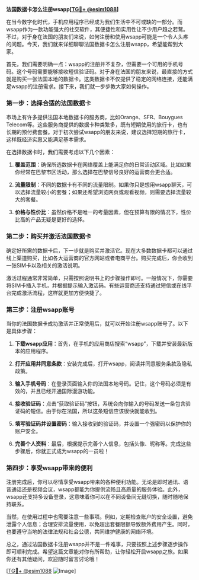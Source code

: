 **法国数据卡怎么注册wsapp[[TG💪+ @esim1088](https://t.me/s/esim1088)]**

在当今数字化时代，手机应用程序已经成为我们生活中不可或缺的一部分。而wsapp作为一款功能强大的社交软件，其便捷性和实用性让不少用户趋之若鹜。不过，对于身在法国的朋友们来说，如何注册和使用wsapp可能是一个令人头疼的问题。今天，我们就来详细聊聊法国数据卡怎么注册wsapp，希望能帮到大家。

首先，我们需要明确一点：wsapp的注册并不复杂，但需要一个可用的手机号码。这个号码需要能够接收短信验证码。对于身在法国的朋友来说，最直接的方式就是购买一张法国本地的数据卡。这类数据卡不仅提供了稳定的网络连接，还能满足wsapp的注册需求。接下来，我们就一步步教大家如何操作。

### 第一步：选择合适的法国数据卡

市场上有许多提供法国本地数据卡的服务商，比如Orange、SFR、Bouygues Telecom等。这些服务商提供的数据卡种类繁多，既有短期使用的旅行卡，也有长期的预付费套餐。对于初次尝试wsapp的朋友来说，建议选择短期的旅行卡，这样既经济实惠又能满足基本需求。

在选择数据卡时，我们需要考虑以下几个因素：

1. **覆盖范围**：确保所选数据卡在网络覆盖上能满足你的日常活动区域。比如如果你经常在巴黎市区活动，那么选择在巴黎信号良好的运营商会更合适。
   
2. **流量限制**：不同的数据卡有不同的流量限制。如果你只是想用wsapp聊天，可以选择流量较小的套餐；如果还希望浏览网页或观看视频，则需要选择流量较大的套餐。

3. **价格与性价比**：虽然价格不是唯一的考量因素，但在预算有限的情况下，性价比高的产品无疑是更好的选择。

### 第二步：购买并激活法国数据卡

确定好所需的数据卡后，下一步就是购买并激活它。现在大多数数据卡都可以通过线上渠道购买，比如各大运营商的官方网站或者电商平台。购买完成后，你会收到一张SIM卡以及相关的激活说明。

激活过程通常非常简单，只需按照说明书上的步骤操作即可。一般情况下，你需要将SIM卡插入手机，并根据提示输入激活码。有些运营商还支持通过短信或在线平台完成激活流程，这样就更加方便快捷了。

### 第三步：注册wsapp账号

当你的法国数据卡成功激活并正常使用后，就可以开始注册wsapp账号了。以下是具体步骤：

1. **下载wsapp应用**：首先，在手机的应用商店搜索“wsapp”，下载并安装最新版本的应用程序。

2. **打开应用并同意条款**：安装完成后，打开wsapp，阅读并同意服务条款及隐私政策。

3. **输入手机号码**：在登录页面输入你的法国本地号码。记住，这个号码必须是有效的，并且已经开通国际漫游功能。

4. **接收验证码**：点击“获取验证码”按钮，系统会向你输入的号码发送一条包含验证码的短信。由于你在法国，所以这条短信应该很快就能收到。

5. **填写验证码并设置密码**：输入接收到的验证码，并设置一个强密码以保护你的账户安全。

6. **完善个人资料**：最后，根据提示完善个人信息，包括头像、昵称等。完成这些步骤后，你就正式成为wsapp的一员啦！

### 第四步：享受wsapp带来的便利

注册完成后，你可以尽情享受wsapp带来的各种便利功能。无论是即时通讯、语音通话还是视频会议，wsapp都能为你提供流畅且高质量的服务体验。此外，wsapp还支持多设备登录，这意味着你可以在不同设备间无缝切换，随时随地保持联系。

当然，在使用过程中也需要注意一些事项。例如，定期检查账户的安全设置，避免泄露个人信息；合理安排流量使用，以免超出套餐限额导致额外费用产生。同时，也要遵守当地的法律法规和社会公德，共同维护健康的网络环境。

总之，通过法国数据卡注册wsapp并不是一件难事，只要按照上述步骤逐步操作即可顺利完成。希望这篇文章能对你有所帮助，让你轻松开启wsapp之旅。如果你还有其他疑问，欢迎随时留言讨论哦！

[[TG💪+ @esim1088](https://t.me/s/esim1088) ![Image](https://i.postimg.cc/4NQfJmqS/Snipaste-2025-05-13-00-14-12.png)]